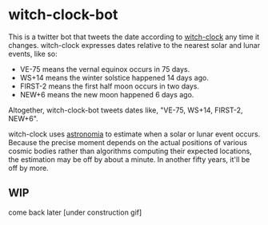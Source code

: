 # witch-clock-bot

This is a twitter bot that tweets the date according to [witch-clock]() any time it changes. witch-clock expresses dates relative to the nearest solar and lunar events, like so:

* VE-75 means the vernal equinox occurs in 75 days.
* WS+14 means the winter solstice happened 14 days ago.
* FIRST-2 means the first half moon occurs in two days.
* NEW+6 means the new moon happened 6 days ago.

Altogether, witch-clock-bot tweets dates like, "VE-75, WS+14, FIRST-2, NEW+6".

witch-clock uses [astronomia]() to estimate when a solar or lunar event occurs. Because the precise moment depends on the actual positions of various cosmic bodies rather than algorithms computing their expected locations, the estimation may be off by about a minute. In another fifty years, it'll be off by more.

## WIP

come back later [under construction gif]
